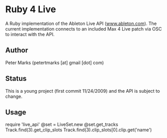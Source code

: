 # Ruby 4 Live #

A Ruby implementation of the Ableton Live API (www.ableton.com). The current implementation connects to an included Max 4 Live patch via OSC to interact with the API. 

  
## Author ##

Peter Marks (petertmarks [at] gmail [dot] com)


## Status ##

This is a young project (first commit 11/24/2009) and the API is subject to change. 


## Usage ##

require 'live_api'
@set = LiveSet.new
@set.get_tracks
Track.find(3).get_clip_slots
Track.find(3).clip_slots[0].clip.get('name')